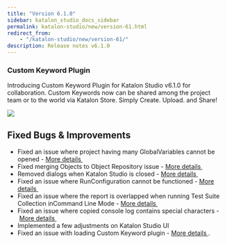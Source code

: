 ```yaml
---
title: "Version 6.1.0"
sidebar: katalon_studio_docs_sidebar
permalink: katalon-studio/new/version-61.html
redirect_from:
    - "/katalon-studio/new/version-61/"
description: Release notes v6.1.0
---
```

### Custom Keyword Plugin
Introducing Custom Keyword Plugin for Katalon Studio v6.1.0 for collaboration.
Custom Keywords now can be shared among the project team or to the world via Katalon Store.
Simply Create. Upload. and Share!

![](https://github.com/katalon-studio/docs-images/raw/master/katalon-studio/new/version-61/Window.png)

Fixed Bugs & Improvements
-----------------------
* Fixed an issue where project having many GlobalVariables cannot be opened - [More details ](https://github.com/katalon-studio/katalon-studio/issues/74)
* Fixed merging Objects to Object Repository issue - [More details ](https://github.com/katalon-studio/katalon-studio/issues/103)
* Removed dialogs when Katalon Studio is closed - [More details ](https://forum.katalon.com/t/rate-us-pop-up-message/18830)
* Fixed an issue where RunConfiguration cannot be functioned - [More details ](https://forum.katalon.com/t/unable-to-apply-global-directory-file-storage-path-in-6-0-5/20747/12)
* Fixed an issue where the report is overlapped when running Test Suite Collection inCommand Line Mode - [More details ](https://github.com/katalon-studio/katalon-studio/issues/19)
* Fixed an issue where copied console log contains special characters - [More details ](https://forum.katalon.com/t/copy-paste-from-console-log/18458)
* Implemented a few adjustments on Katalon Studio UI
* Fixed an issue with loading Custom Keyword plugin - [More details ](https://forum.katalon.com/t/how-to-package-custom-keyword-as-plugin/20321/18?u=devalex88).

